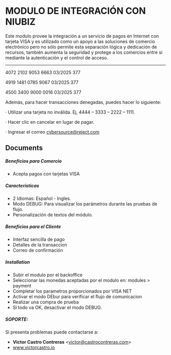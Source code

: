 MODULO DE INTEGRACIÓN CON NIUBIZ
===============================

Este modulo provee la integración a un servicio de pagos en Internet con tarjeta VISA y es utilizado como un apoyo a las soluciones de comercio electrónico pero no sólo permite esta separación lógica y dedicación de recursos, también aumenta la seguridad y protege a los comercios entre sí mediante la autenticación y el control de acceso.

----------

4072 2102 9053 6663
03/2025 377

4919 1481 0785 9067
03/2025 377

4500 3400 9000 0016
03/2025 377

Además, para hacer transacciones denegadas, puedes hacer lo siguiente:

· Utilizar una tarjeta no inválida. Ej, 4444 – 3333 – 2222 – 1111.

· Hacer clic en cancelar en lugar de pagar.

· Ingresar el correo cybersource@reject.com




Documents
-------------

##### Beneficios para Comercio
- Acepta pagos con tarjetas VISA

##### Caracteristicas
- 2 Idiomas: Español - Ingles.
- Modo DEBUG: Para visualizar los parámetros durante las pruebas de flujo.
- Personalización de textos del módulo.

##### Beneficios para el Cliente
- Interfaz sencilla de pago
- Detalles de la transaccion
- Correo de confirmación

##### Installation
- Subir el modulo por el backoffice
- Seleccionar las monedas aceptadas por el modulo en: modules > payment
- Completar los parametros proporcionados por VISA NET
- Activar el modo DEbur para verificar el flujo de comunicacion
- Realizar una compra de prueba
- Si todo va OK, desactivar el modo DEBUG.


##### **SOPORTE:**
Si presenta problemas puede contactarse a:
- **Victor Castro Contreras** <<victor@castrocontreras.com>>
- www.victorcastro.io
